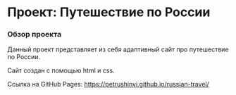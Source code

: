 # Проект: Путешествие по России

### Обзор проекта

Данный проект представляет из себя адаптивный сайт про путешествие по России. 

Сайт создан с помощью html и css.

Cсылка на GitHub Pages: https://petrushinvi.github.io/russian-travel/





